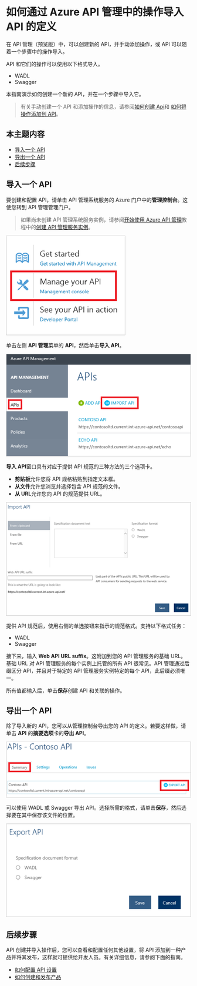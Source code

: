 <properties pageTitle="API 管理关键概念" metaKeywords="" description="了解有关 API、产品、角色、组和其他 API 管理关键概念。" metaCanonical="" services="" documentationCenter="API Management" title="API 管理关键概念" authors="sdanie" solutions="" manager="" editor="" />
<tags ms.service=""
    ms.date="03/10/2015"
    wacn.date=""
    />

# 如何通过 Azure API 管理中的操作导入 API 的定义

在 API 管理（预览版）中，可以创建新的 API，并手动添加操作，或 API 可以随着一个步骤中的操作导入。

API 和它们的操作可以使用以下格式导入。

-   WADL
-   Swagger

本指南演示如何创建一个新的 API，并在一个步骤中导入它。

> 有关手动创建一个 API 和添加操作的信息，请参阅[如何创建 Api][如何创建 Api]和 [如何将操作添加到 API][如何将操作添加到 API]。

## 本主题内容

-   [导入一个 API][导入一个 API]
-   [导出一个 API][导出一个 API]
-   [后续步骤][后续步骤]

## <a name="import-api"> </a>导入一个 API

要创建和配置 API，请单击 API 管理系统服务的 Azure 门户中的**管理控制台**。这使您转到 API 管理管理门户。

> 如果尚未创建 API 管理系统服务实例，请参阅[开始使用 Azure API 管理][开始使用 Azure API 管理]教程中的[创建 API 管理服务实例][创建 API 管理服务实例]。

![管理控制台][管理控制台]

单击左侧 **API 管理**菜单的 **API**，然后单击**导入 API**。

![导入 API][导入 API]

**导入 API**窗口具有对应于提供 API 规范的三种方法的三个选项卡。

-   **剪贴板**允许您将 API 规格粘贴到指定文本框。
-   **从文件**允许您浏览并选择包含 API 规范的文件。
-   **从 URL**允许您向 API 的规范提供 URL。

![导入 API 格式][导入 API 格式]

提供 API 规范后，使用右侧的单选按钮来指示的规范格式。支持以下格式任务：

-   WADL
-   Swagger

接下来，输入 **Web API URL suffix**。这附加到您的 API 管理服务的基础 URL。基础 URL 对 API 管理服务的每个实例上托管的所有 API 很常见。API 管理通过后缀区分 API，并且对于特定的 API 管理服务实例特定的每个 API，此后缀必须唯一。

所有值都输入后，单击**保存**创建 API 和关联的操作。

## <a name="export-api"> </a>导出一个 API

除了导入新的 API，您可以从管理控制台导出您的 API 的定义。若要这样做，请单击 **API** 的**摘要选项卡**的**导出 API**。

![导出 API][导出 API]

可以使用 WADL 或 Swagger 导出 API。选择所需的格式，请单击**保存**，然后选择要在其中保存该文件的位置。

![导出 API 格式][导出 API 格式]

## <a name="next-steps"> </a>后续步骤

API 创建并导入操作后，您可以查看和配置任何其他设置，将 API 添加到一种产品并将其发布，这样就可提供给开发人员。有关详细信息，请参阅下面的指南。

-   [如何配置 API 设置][如何配置 API 设置]
-   [如何创建和发布产品][如何创建和发布产品]

  [如何创建 Api]: ../api-management-howto-create-apis
  [如何将操作添加到 API]: ../api-management-howto-add-operations
  [导入一个 API]: #import-api
  [导出一个 API]: #export-api
  [后续步骤]: #next-steps
  [开始使用 Azure API 管理]: ../api-management-get-started
  [创建 API 管理服务实例]: ../api-management-get-started/#create-service-instance
  [管理控制台]: ./media/api-management-howto-import-api/api-management-management-console.png
  [导入 API]: ./media/api-management-howto-import-api/api-management-import-apis.png
  [导入 API 格式]: ./media/api-management-howto-import-api/api-management-import-api-clipboard.png
  [导出 API]: ./media/api-management-howto-import-api/api-management-export-api.png
  [导出 API 格式]: ./media/api-management-howto-import-api/api-management-export-api-format.png
  [如何配置 API 设置]: ../api-management-howto-create-apis/#configure-api-settings
  [如何创建和发布产品]: ../api-management-howto-add-products
